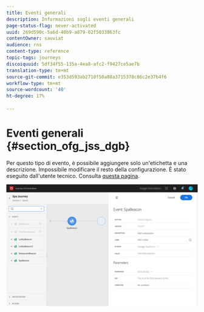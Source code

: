 ```yaml
---
title: Eventi generali
description: Informazioni sugli eventi generali
page-status-flag: never-activated
uuid: 269d590c-5a6d-40b9-a879-02f5033863fc
contentOwner: sauviat
audience: rns
content-type: reference
topic-tags: journeys
discoiquuid: 5df34f55-135a-4ea8-afc2-f9427ce5ae7b
translation-type: tm+mt
source-git-commit: e353d593ab2710f50a88a3715378c86c2e37b4f6
workflow-type: tm+mt
source-wordcount: '40'
ht-degree: 17%

---
```



# Eventi generali {#section_ofg_jss_dgb}

Per questo tipo di evento, è possibile aggiungere solo un&#39;etichetta e una descrizione. Impossibile modificare il resto della configurazione. È stato eseguito dall&#39;utente tecnico. Consulta [questa pagina](../event/about-events.md).

![](../assets/general-events.png)
